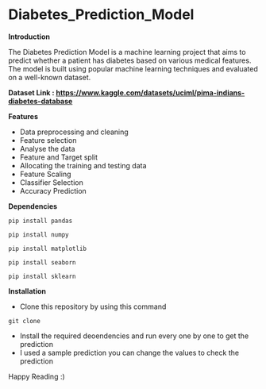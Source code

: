 # Diabetes_Prediction_Model

**Introduction**

The Diabetes Prediction Model is a machine learning project that aims to predict whether a patient has diabetes based on various medical features. The model is built using popular machine learning techniques and evaluated on a well-known dataset.

**Dataset Link : https://www.kaggle.com/datasets/uciml/pima-indians-diabetes-database**

**Features**

- Data preprocessing and cleaning
- Feature selection
- Analyse the data
- Feature and Target split
- Allocating the training and testing data
- Feature Scaling
- Classifier Selection
- Accuracy Prediction


**Dependencies**

```
pip install pandas
```
```
pip install numpy
```
```
pip install matplotlib
```
```
pip install seaborn
```
```
pip install sklearn
```

**Installation**

- Clone this repository by using this command
```
git clone 
```
- Install the required deoendencies and run every one by one to get the prediction
- I used a sample prediction you can change the values to check the prediction

Happy Reading :)
